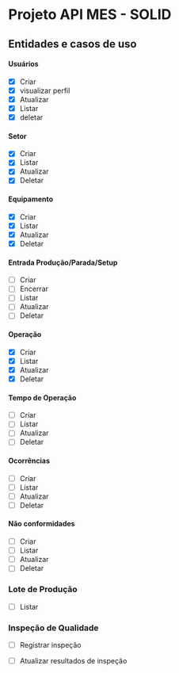# Projeto API MES - SOLID

## Entidades e casos de uso

#### Usuários
  - [x] Criar
  - [x] visualizar perfil 
  - [x] Atualizar
  - [x] Listar
  - [x] deletar

#### Setor
  - [x] Criar
  - [x] Listar
  - [x] Atualizar
  - [x] Deletar

#### Equipamento
  - [x] Criar
  - [x] Listar
  - [x] Atualizar
  - [x] Deletar

#### Entrada Produção/Parada/Setup
  - [ ] Criar
  - [ ] Encerrar
  - [ ] Listar
  - [ ] Atualizar
  - [ ] Deletar

#### Operação
  - [x] Criar
  - [x] Listar
  - [x] Atualizar
  - [x] Deletar

#### Tempo de Operação
  - [ ] Criar
  - [ ] Listar
  - [ ] Atualizar
  - [ ] Deletar

#### Ocorrências
  - [ ] Criar
  - [ ] Listar
  - [ ] Atualizar
  - [ ] Deletar

#### Não conformidades
  - [ ] Criar
  - [ ] Listar
  - [ ] Atualizar
  - [ ] Deletar

### Lote de Produção
  - [ ] Listar

### Inspeção de Qualidade
  - [ ] Registrar inspeção
  - [ ] Atualizar resultados de inspeção


